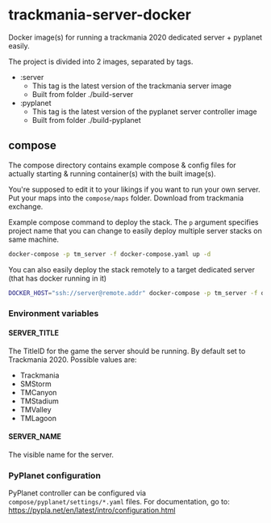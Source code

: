 # trackmania-server-docker

Docker image(s) for running a trackmania 2020 dedicated server + pyplanet easily.

The project is divided into 2 images, separated by tags.

* :server
  * This tag is the latest version of the trackmania server image
  * Built from folder ./build-server
* :pyplanet
  * This tag is the latest version of the pyplanet server controller image
  * Built from folder ./build-pyplanet

## compose

The compose directory contains example compose & config files for actually starting & running container(s) with the built image(s).

You're supposed to edit it to your likings if you want to run your own server. Put your maps into the `compose/maps` folder. Download from trackmania exchange.

Example compose command to deploy the stack. The `p` argument specifies project name that you can change to easily deploy multiple server stacks on same machine.

```bash
docker-compose -p tm_server -f docker-compose.yaml up -d
```

You can also easily deploy the stack remotely to a target dedicated server (that has docker running in it)

```bash
DOCKER_HOST="ssh://server@remote.addr" docker-compose -p tm_server -f docker-compose.yaml up -d
```

### Environment variables

#### SERVER_TITLE

The TitleID for the game the server should be running. By default set to Trackmania 2020. Possible values are:

* Trackmania
* SMStorm
* TMCanyon
* TMStadium
* TMValley
* TMLagoon

#### SERVER_NAME

The visible name for the server.

### PyPlanet configuration

PyPlanet controller can be configured via `compose/pyplanet/settings/*.yaml` files. For documentation, go to: https://pypla.net/en/latest/intro/configuration.html
